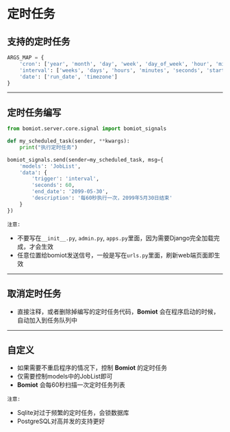 # 定时任务

## 支持的定时任务

```python
ARGS_MAP = {
    'cron': ['year', 'month', 'day', 'week', 'day_of_week', 'hour', 'minute', 'second', 'start_date', 'end_date','timezone'],
    'interval': ['weeks', 'days', 'hours', 'minutes', 'seconds', 'start_date', 'end_date', 'timezone'],
    'date': ['run_date', 'timezone']
}
```

---

## 定时任务编写

```python
from bomiot.server.core.signal import bomiot_signals

def my_scheduled_task(sender, **kwargs):
    print("执行定时任务")

bomiot_signals.send(sender=my_scheduled_task, msg={
    'models': 'JobList',
    'data': {
        'trigger': 'interval',
        'seconds': 60,
        'end_date': '2099-05-30',
        'description': '每60秒执行一次，2099年5月30日结束'
    }
})
```
    
`注意:`

- 不要写在`__init__.py`, `admin.py`, `apps.py`里面，因为需要Django完全加载完成，才会生效
- 任意位置给bomiot发送信号，一般是写在`urls.py`里面，刷新web端页面即生效

---

## 取消定时任务

- 直接注释，或者删除掉编写的定时任务代码，**Bomiot** 会在程序启动的时候，自动加入到任务队列中

---

## 自定义

- 如果需要不重启程序的情况下，控制 **Bomiot** 的定时任务
- 仅需要控制models中的JobList即可
- **Bomiot** 会每60秒扫描一次定时任务列表

`注意:`

- Sqlite对过于频繁的定时任务，会锁数据库
- PostgreSQL对高并发的支持更好